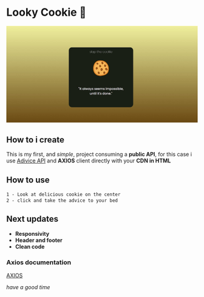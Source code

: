 # Looky Cookie 🍪

![Main project](project.jpg)


## How to i create

This is my first, and _simple_, project consuming a **public API**, for this case i use [Adivice API](https://api.adviceslip.com/) and **AXIOS** client directly with your **CDN in HTML**

## How to use
    1 - Look at delicious cookie on the center
    2 - click and take the advice to your bed

## Next updates
-   <b>Responsivity
-   Header and footer
-   Clean code</b>

### Axios documentation

[AXIOS](https://axios-http.com/docs/intro)


<i>have a good time<i>
